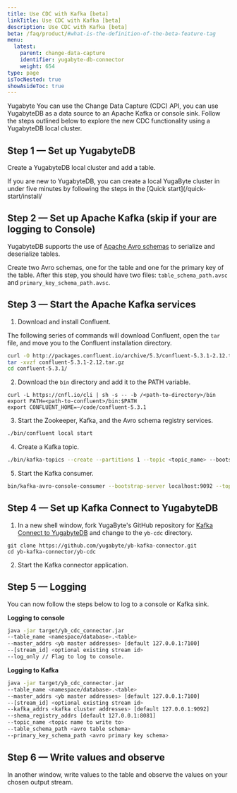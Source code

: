 ```yaml
---
title: Use CDC with Kafka [beta]
linkTitle: Use CDC with Kafka [beta]
description: Use CDC with Kafka [beta]
beta: /faq/product/#what-is-the-definition-of-the-beta-feature-tag
menu:
  latest:
    parent: change-data-capture
    identifier: yugabyte-db-connector
    weight: 654
type: page
isTocNested: true
showAsideToc: true
---
```


Yugabyte
You can use the Change Data Capture (CDC) API, you can use YugabyteDB as a data source to an Apache Kafka or console sink.
Follow the steps outlined below to explore the new CDC functionality using a YugabyteDB local cluster.

## Step 1 — Set up YugabyteDB

Create a YugabyteDB local cluster and add a table.

If you are new to YugabyteDB, you can create a local YugaByte cluster in under five minutes by following the steps in the [Quick start](/quick-start/install/

## Step 2 — Set up Apache Kafka (skip if your are logging to Console)

YugabyteDB supports the use of [Apache Avro schemas](http://avro.apache.org/docs/current/#schemas) to serialize and deserialize tables.

Create two Avro schemas, one for the table and one for the primary key of the table. After this step, you should have two files: `table_schema_path.avsc` and `primary_key_schema_path.avsc`.

## Step 3 — Start the Apache Kafka services

1. Download and install Confluent.

The following series of commands will download Confluent, open the `tar` file, and move you to the Confluent installation directory.

```bash
curl -O http://packages.confluent.io/archive/5.3/confluent-5.3.1-2.12.tar.gz
tar -xvzf confluent-5.3.1-2.12.tar.gz
cd confluent-5.3.1/
```

2. Download the `bin` directory and add it to the PATH variable.

```
curl -L https://cnfl.io/cli | sh -s -- -b /<path-to-directory>/bin
export PATH=<path-to-confluent>/bin:$PATH
export CONFLUENT_HOME=~/code/confluent-5.3.1
```

3. Start the Zookeeper, Kafka, and the Avro schema registry services.

```bash
./bin/confluent local start
```

4. Create a Kafka topic.

```bash
./bin/kafka-topics --create --partitions 1 --topic <topic_name> --bootstrap-server localhost:9092 --replication-factor 1
```

5. Start the Kafka consumer.

```bash
bin/kafka-avro-console-consumer --bootstrap-server localhost:9092 --topic <topic_name> --key-deserializer=io.confluent.kafka.serializers.KafkaAvroDeserializer --value-deserializer=io.confluent.kafka.serializers.KafkaAvroDeserializer
```

## Step 4 — Set up Kafka Connect to YugabyteDB

1. In a new shell window, fork YugaByte's GitHub repository for [Kafka Connect to YugabyteDB](https://github.com/yugabyte/yb-kafka-connector) and change to the `yb-cdc` directory.

```
git clone https://github.com/yugabyte/yb-kafka-connector.git
cd yb-kafka-connector/yb-cdc
```

2. Start the Kafka connector application.

## Step 5 — Logging 

You can now follow the steps below to log to a console or Kafka sink.

**Logging to console**

```bash
java -jar target/yb_cdc_connector.jar
--table_name <namespace/database>.<table>
--master_addrs <yb master addresses> [default 127.0.0.1:7100]
--[stream_id] <optional existing stream id>
--log_only // Flag to log to console.
```

**Logging to Kafka**

```bash
java -jar target/yb_cdc_connector.jar
--table_name <namespace/database>.<table>
--master_addrs <yb master addresses> [default 127.0.0.1:7100]
--[stream_id] <optional existing stream id>
--kafka_addrs <kafka cluster addresses> [default 127.0.0.1:9092]
--shema_registry_addrs [default 127.0.0.1:8081]
--topic_name <topic name to write to>
--table_schema_path <avro table schema>
--primary_key_schema_path <avro primary key schema>
```

## Step 6 — Write values and observe

In another window, write values to the table and observe the values on your chosen output stream.
